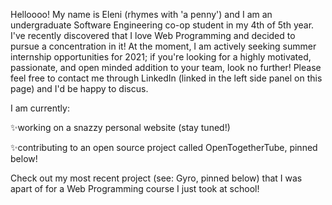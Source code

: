 <!--- ![Eleni's Logo](https://github.com/elenirotsides/My-Personal-Website/blob/dev/src/public/ER_logo.png?raw=true) --->

Helloooo! My name is Eleni (rhymes with 'a penny') and I am an undergraduate Software Engineering co-op student in my 4th of 5th year. I've recently discovered that I love Web Programming and decided to pursue a concentration in it! At the moment, I am actively seeking summer internship opportunities for 2021; if you're looking for a highly motivated, passionate, and open minded addition to your team, look no further! Please feel free to contact me through LinkedIn (linked in the left side panel on this page) and I'd be happy to discus.

I am currently:

✨working on a snazzy personal website (stay tuned!)

✨contributing to an open source project called OpenTogetherTube, pinned below!

Check out my most recent project (see: Gyro, pinned below) that I was apart of for a Web Programming course I just took at school!

